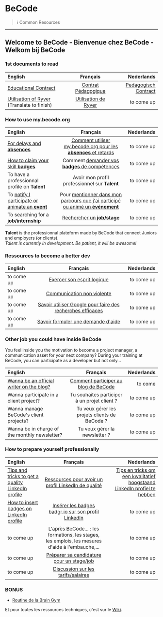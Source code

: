 # BeCode

> ℹ️ Common Resources

* * *

## Welcome to BeCode - Bienvenue chez BeCode - Welkom bij BeCode

### 1st documents to read

| English | Français | Nederlands |
| :------- | :--------: | ----------: |
| [Educational Contract](educationalcontract.md) | [Contrat Pédagogique](./contratpedagogique.md) | [Pedagogisch Contract](./pedagogischcontract.md) |
| [Utilisation of Ryver](ryver-eng.md) (Translate to finish) | [Utilisation de Ryver](ryver-fr.md) | to come up |

### How to use my.becode.org

| English    |     Français     |        Nederlands |
| :------------ | :-------------: | -------------: |
|[For delays and **absences**](mybecode-absence-eng.md)|[Comment utiliser my.becode.org pour les **absences** et retards](mybecode-absence-fr.md)|to come up|
|[How to claim your skill **badges**](mybecode-badges-eng.md)|Comment [demander vos **badges** de compétences](mybecode-badges-fr.md)|to come up|
|To have a professionnal profile on **Talent**|Avoir mon profil professionnel sur **Talent**| to come up|
|To [notify I participate or animate an **event**](mybecode-event-eng.md)|Pour [mentionner dans mon parcours que j'ai participé ou animé un **événement**](mybecode-event-eng.md)| to come up|
|To searching for a **job/internship**|[Rechercher un **job/stage**](mybecode-jobs-fr.md)|to come up|

**Talent** is the professionnal plateform made by BeCode that connect Juniors and employers (or clients).    
*Talent is currently in development. Be patient, it will be awesome!*

### Ressources to become a better dev

| English    |     Français     |        Nederlands |
| :------------ | :-------------: | -------------: |
| to come up | [Exercer son esprit logique](EspritLogique.md) | to come up|
| to come up| [Communication non violente](CommunicationNonViolente.md) | to come up|
|to come up|[Savoir utiliser Google pour faire des recherches efficaces](UtiliserGoogle.md)|to come up|
|to come up|[Savoir formuler une demande d'aide](ObtenirAide.md)|to come up|

### Other job you could have inside BeCode

You feel inside you the motivation to become a project manager, a communication asset for your next company? During your training at BeCode, you can participate as a developer but not only...

| English    |     Français     |        Nederlands |
| :------------ | :-------------: | -------------: |
| [Wanna be an official writer on the blog?](BlogBecode-eng.md) |[Comment participer au blog de BeCode](BlogBeCode-fr.md)|to come|
| Wanna participate in a client project? |Tu souhaites participer à un projet client ?|to come up|
| Wanna manage BeCode's client projects? |Tu veux gérer les projets clients de BeCode ?|to come up|
| Wanna be in charge of the monthly newsletter? |Tu veux gérer la newsletter ?|to come up|

### How to prepare yourself professionally

| English    |     Français     |        Nederlands |
| :------------ | :-------------: | -------------: |
|[Tips and tricks to get a quality LinkedIn profile](linkedin-eng.md)|[Ressources pour avoir un profil LinkedIn de qualité](linkedin-fr.md)|[Tips en tricks om een kwalitatief hoogstaand LinkedIn profiel te hebben](linkedin-nl.md)|
|[How to insert badges on LinkedIn profile](certified-skills-eng.md)|[Insérer les badges badgr.io sur son profil LinkedIn](certified-skills-fr.md)|to come up|
|to come up|[L'après BeCode...](afterbecode.md) : les formations, les stages, les emplois, les mesures d'aide à l'embauche,...|to come up|
|to come up|[Préparer sa candidature pour un stage/job](preparersacandidature.md) |to come up|
|to come up|[Discussion sur les tarifs/salaires](https://gist.github.com/pixeline/aaba236316e49084700b6add496c298c)| to come up|

### BONUS

- [Routine de la Brain Gym](BrainGymRoutine.md)

Et pour toutes les ressources techniques, c'est sur le [Wiki](https://github.com/becodeorg/BeCode/wiki).
